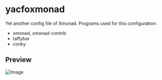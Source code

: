 yacfoxmonad
===========

Yet another config file of Xmonad. Programs used for this configuration:

 * xmonad, xmonad-contrib
 * taffybar
 * conky

Preview
-------

![Image](../master/preview.png?raw=true)